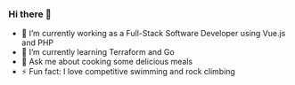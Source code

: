 ### Hi there 👋

- 🔭 I’m currently working as a Full-Stack Software Developer using Vue.js and PHP 
- 🌱 I’m currently learning Terraform and Go
- 💬 Ask me about cooking some delicious meals
- ⚡ Fun fact: I love competitive swimming and rock climbing
